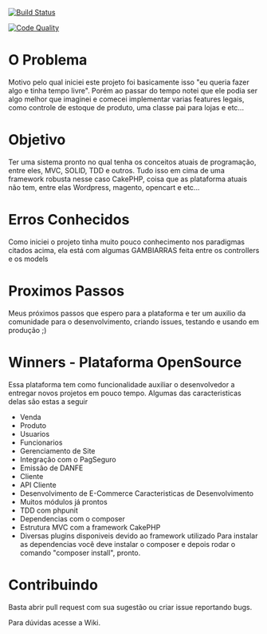 [![Build Status](https://scrutinizer-ci.com/g/reginaldojunior/winners/badges/build.png?b=master)](https://scrutinizer-ci.com/g/reginaldojunior/winners/)

[![Code Quality](https://scrutinizer-ci.com/g/reginaldojunior/winners/badges/quality-score.png?b=master)](https://scrutinizer-ci.com/g/reginaldojunior/winners/)


O Problema
=======
Motivo pelo qual iniciei este projeto foi basicamente isso "eu queria fazer algo e tinha tempo livre". Porém ao passar do tempo notei que ele podia ser algo melhor que imaginei e comecei implementar varias features legais, como controle de estoque de produto, uma classe pai para lojas e etc...

Objetivo
=======
Ter uma sistema pronto no qual tenha os conceitos atuais de programação, entre eles, MVC, SOLID, TDD e outros. Tudo isso em cima de uma framework robusta nesse caso CakePHP, coisa que as plataforma atuais não tem, entre elas Wordpress, magento, opencart e etc...

Erros Conhecidos
=======
Como iniciei o projeto tinha muito pouco conhecimento nos paradigmas citados acima, ela está com algumas GAMBIARRAS feita entre os controllers e os models

Proximos Passos
=======
Meus próximos passos que espero para a plataforma e ter um auxilio da comunidade para o desenvolvimento, criando issues, testando e usando em produção ;)

Winners - Plataforma OpenSource
=======
Essa plataforma tem como funcionalidade auxiliar o desenvolvedor a entregar novos projetos em pouco tempo.
Algumas das caracteristicas delas são estas a seguir
  - Venda
  - Produto
  - Usuarios
  - Funcionarios
  - Gerenciamento de Site
  - Integração com o PagSeguro
  - Emissão de DANFE
  - Cliente
  - API Cliente 
  - Desenvolvimento de E-Commerce 
Caracteristicas de Desenvolvimento
  - Muitos módulos já prontos
  - TDD com phpunit
  - Dependencias com o composer
  - Estrutura MVC com a framework CakePHP
  - Diversas plugins disponiveis devido ao framework utilizado
Para instalar as dependencias você deve instalar o composer e depois rodar o comando "composer install", pronto.

Contribuindo
=======
Basta abrir pull request com sua sugestão ou criar issue reportando bugs.


Para dúvidas acesse a Wiki.

